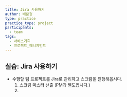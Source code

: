 ```yaml
---
title: Jira 사용하기
author: 배문형
type: practice
practice_type: project
participants:
  - team
tags:
  - 서비스기획
  - 프로젝트_메니지먼트
---
```


## 실습: Jira 사용하기

- 수행할 팀 프로젝트를 Jira로 관리하고 스크럼을 진행해봅시다.
	1. 스크럼 마스터 선출 (PM과 별도입니다.)
	2. 